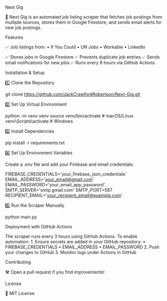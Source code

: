 Next Gig

🚀 Next Gig is an automated job listing scraper that fetches job postings from multiple sources, stores them in Google Firestore, and sends email alerts for new job postings.

Features

✅ Job listings from:
	•	If You Could
	•	UN Jobs
	•	Workable
	•	LinkedIn

✅ Stores jobs in Google Firestore
✅ Prevents duplicate job entries
✅ Sends email notifications for new jobs
✅ Runs every 8 hours via GitHub Actions

Installation & Setup

1️⃣ Clone the Repository

git clone https://github.com/JackCrawfordRobertson/Next-Gig.git

2️⃣ Set Up Virtual Environment

python -m venv venv
source venv/bin/activate  # macOS/Linux
venv\Scripts\activate     # Windows

3️⃣ Install Dependencies

pip install -r requirements.txt

4️⃣ Set Up Environment Variables

Create a .env file and add your Firebase and email credentials:

FIREBASE_CREDENTIALS='your_firebase_json_credentials'
EMAIL_ADDRESS='your_email@gmail.com'
EMAIL_PASSWORD='your_email_app_password'
SMTP_SERVER='smtp.gmail.com'
SMTP_PORT=587
RECIPIENT_EMAIL='your_recipient_email@example.com'

5️⃣ Run the Scraper Manually

python main.py

Deployment with GitHub Actions

The scraper runs every 3 hours using GitHub Actions.
To enable automation:
	1.	Ensure secrets are added in your GitHub repository:
	•	FIREBASE_CREDENTIALS
	•	EMAIL_ADDRESS
	•	EMAIL_PASSWORD
	2.	Push your changes to GitHub
	3.	Monitor logs under Actions in GitHub

Contributing

🛠 Open a pull request if you find improvements!

License

📜 MIT License

